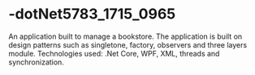 # -dotNet5783_1715_0965
An application built to manage a bookstore.
The application is built on design patterns such as singletone, factory, observers and three layers module.
Technologies used: .Net Core, WPF, XML, threads and synchronization.
   
